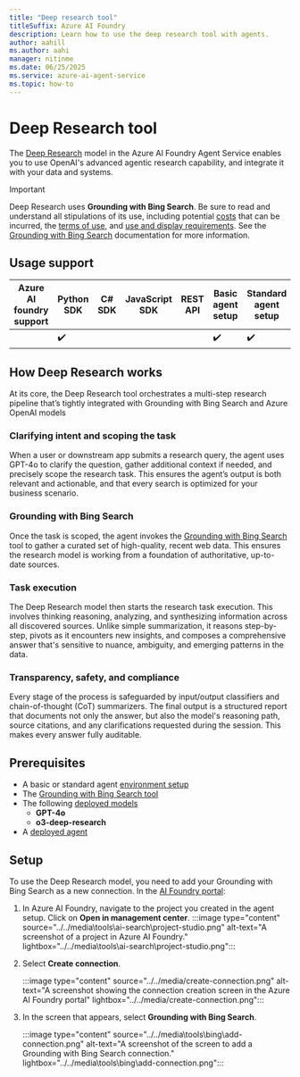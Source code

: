 ```yaml
---
title: "Deep research tool"
titleSuffix: Azure AI Foundry
description: Learn how to use the deep research tool with agents.
author: aahill
ms.author: aahi
manager: nitinme
ms.date: 06/25/2025
ms.service: azure-ai-agent-service
ms.topic: how-to
---
```


# Deep Research tool

The [Deep Research](https://openai.com/index/introducing-deep-research/) model in the Azure AI Foundry Agent Service enables you to use OpenAI's advanced agentic research capability, and integrate it with your data and systems.

> [!IMPORTANT]
> Deep Research uses **Grounding with Bing Search**. Be sure to read and understand all stipulations of its use, including potential [costs](https://www.microsoft.com/bing/apis/grounding-pricing) that can be incurred, the [terms of use](https://www.microsoft.com/bing/apis/grounding-legal), and [use and display requirements](./bing-grounding.md#how-to-display-grounding-with-bing-search-results). See the [Grounding with Bing Search](./bing-grounding.md) documentation for more information.

## Usage support

|Azure AI foundry support  | Python SDK |	C# SDK | JavaScript SDK | REST API |Basic agent setup | Standard agent setup |
|---------|---------|---------|---------|---------|---------|---------|
|  | ✔️ |  |  |  | ✔️  | ✔️ |

## How Deep Research works

At its core, the Deep Research tool orchestrates a multi-step research pipeline that’s tightly integrated with Grounding with Bing Search and Azure OpenAI models

### Clarifying intent and scoping the task

When a user or downstream app submits a research query, the agent uses GPT-4o to clarify the question, gather additional context if needed, and precisely scope the research task. This ensures the agent’s output is both relevant and actionable, and that every search is optimized for your business scenario.

### Grounding with Bing Search

Once the task is scoped, the agent invokes the [Grounding with Bing Search](./bing-grounding.md) tool to gather a curated set of high-quality, recent web data. This ensures the research model is working from a foundation of authoritative, up-to-date sources. 

### Task execution

The Deep Research model then starts the research task execution. This involves thinking reasoning, analyzing, and synthesizing information across all discovered sources. Unlike simple summarization, it reasons step-by-step, pivots as it encounters new insights, and composes a comprehensive answer that's sensitive to nuance, ambiguity, and emerging patterns in the data. 

### Transparency, safety, and compliance

Every stage of the process is safeguarded by input/output classifiers and chain-of-thought (CoT) summarizers. The final output is a structured report that documents not only the answer, but also the model's reasoning path, source citations, and any clarifications requested during the session. This makes every answer fully auditable.

## Prerequisites
- A basic or standard agent [environment setup](../../environment-setup.md)
- The [Grounding with Bing Search tool](./bing-grounding.md)
- The following [deployed models](../../../model-inference/how-to/create-model-deployments.md)
    - **GPT-4o**
    - **o3-deep-research** 
- A [deployed agent](../../quickstart.md)

## Setup 

To use the Deep Research model, you need to add your Grounding with Bing Search as a new connection. In the [AI Foundry portal](https://ai.azure.com/?cid=learnDocs):

1. In Azure AI Foundry, navigate to the project you created in the agent setup. Click on **Open in management center**.
    :::image type="content" source="../../media\tools\ai-search\project-studio.png" alt-text="A screenshot of a project in Azure AI Foundry." lightbox="../../media\tools\ai-search\project-studio.png":::

1. Select **Create connection**.

    :::image type="content" source="../../media/create-connection.png" alt-text="A screenshot showing the connection creation screen in the Azure AI Foundry portal" lightbox="../../media/create-connection.png":::

1. In the screen that appears, select **Grounding with Bing Search**. 

    :::image type="content" source="../../media\tools\bing\add-connection.png" alt-text="A screenshot of the screen to add a Grounding with Bing Search connection." lightbox="../../media\tools\bing\add-connection.png":::
